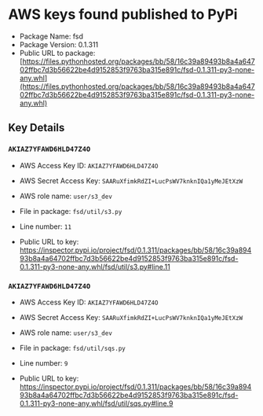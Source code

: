# AWS keys found published to PyPi

* Package Name: fsd
* Package Version: 0.1.311
* Public URL to package: [https://files.pythonhosted.org/packages/bb/58/16c39a89493b8a4a64702ffbc7d3b56622be4d9152853f9763ba315e891c/fsd-0.1.311-py3-none-any.whl](https://files.pythonhosted.org/packages/bb/58/16c39a89493b8a4a64702ffbc7d3b56622be4d9152853f9763ba315e891c/fsd-0.1.311-py3-none-any.whl)

## Key Details

### `AKIAZ7YFAWD6HLD47Z4O`

* AWS Access Key ID: `AKIAZ7YFAWD6HLD47Z4O`
* AWS Secret Access Key: `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` 
* AWS role name: `user/s3_dev`
* File in package: `fsd/util/s3.py`
* Line number: `11`

* Public URL to key: https://inspector.pypi.io/project/fsd/0.1.311/packages/bb/58/16c39a89493b8a4a64702ffbc7d3b56622be4d9152853f9763ba315e891c/fsd-0.1.311-py3-none-any.whl/fsd/util/s3.py#line.11



### `AKIAZ7YFAWD6HLD47Z4O`

* AWS Access Key ID: `AKIAZ7YFAWD6HLD47Z4O`
* AWS Secret Access Key: `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` 
* AWS role name: `user/s3_dev`
* File in package: `fsd/util/sqs.py`
* Line number: `9`

* Public URL to key: https://inspector.pypi.io/project/fsd/0.1.311/packages/bb/58/16c39a89493b8a4a64702ffbc7d3b56622be4d9152853f9763ba315e891c/fsd-0.1.311-py3-none-any.whl/fsd/util/sqs.py#line.9


